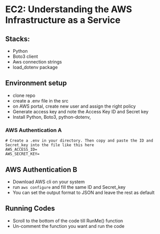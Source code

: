 # EC2: Understanding the AWS Infrastructure as a Service

## Stacks:

- Python
- Boto3 client
- Aws connection strings
- load_dotenv package

## Environment setup

- clone repo
- create a .env file in the src
- on AWS portal, create new user and assign the right policy
- Generate access key and note the Access Key ID and Secret key
- Install Python, Boto3, python-dotenv,

### AWS Authentication A

```
# Create a .env in your directory. Then copy and paste the ID and Secret_key into the file like this here
AWS_ACCESS_ID=
AWS_SECRET_KEY=

```

## AWS Authentication B

- Download AWS cli on your system
- run `aws configure` and fill the same ID and Secret_key
- You can set the output format to JSON and leave the rest as default

## Running Codes

- Scroll to the bottom of the code till RunMe() function
- Un-comment the function you want and run the code
